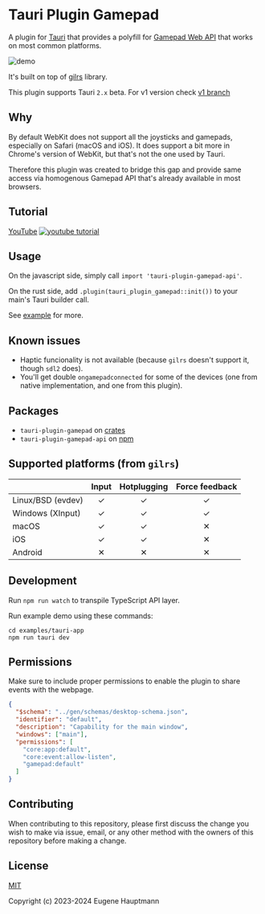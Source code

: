 # Tauri Plugin Gamepad

A plugin for [Tauri](https://github.com/tauri-apps/tauri) that provides a polyfill for [Gamepad Web API](https://developer.mozilla.org/en-US/docs/Web/API/Gamepad_API/Using_the_Gamepad_API) that works on most common platforms.

![demo](https://github.com/eugenehp/tauri-plugin-gamepad/raw/master/docs/demo.png)

It's built on top of [gilrs](https://crates.io/crates/gilrs) library.

This plugin supports Tauri `2.x` beta. For v1 version check [v1 branch](https://github.com/eugenehp/tauri-plugin-gamepad/tree/v1)

## Why

By default WebKit does not support all the joysticks and gamepads, especially on Safari (macOS and iOS). It does support a bit more in Chrome's version of WebKit, but that's not the one used by Tauri.

Therefore this plugin was created to bridge this gap and provide same access via homogenous Gamepad API that's already available in most browsers.

## Tutorial

[YouTube](https://www.youtube.com/embed/EuGDSnfuGjU?si=0LLJXYvER_acBOWg)
[![youtube tutorial](https://img.youtube.com/vi/EuGDSnfuGjU/maxresdefault.jpg)](https://www.youtube.com/embed/EuGDSnfuGjU?si=0LLJXYvER_acBOWg)


## Usage

On the javascript side, simply call `import 'tauri-plugin-gamepad-api'`.

On the rust side, add `.plugin(tauri_plugin_gamepad::init())` to your main's Tauri builder call.

See [example](./examples/tauri-app/) for more.

## Known issues

- Haptic funcionality is not available (because `gilrs` doesn't support it, though `sdl2` does).
- You'll get double `ongamepadconnected` for some of the devices (one from native implementation, and one from this plugin).

## Packages

- `tauri-plugin-gamepad` on [crates](https://crates.io/crates/tauri-plugin-gamepad)
- `tauri-plugin-gamepad-api` on [npm](https://www.npmjs.com/package/tauri-plugin-gamepad-api)

## Supported platforms (from `gilrs`)

|                  | Input | Hotplugging | Force feedback |
|------------------|:-----:|:-----------:|:--------------:|
| Linux/BSD (evdev)|   ✓   |      ✓      |        ✓       |
| Windows (XInput) |   ✓   |      ✓      |        ✓       |
| macOS            |   ✓   |      ✓      |        ✕       |
| iOS              |   ✓   |      ✓      |        ✕       |
| Android          |   ✕   |      ✕      |        ✕       |

## Development

Run `npm run watch` to transpile TypeScript API layer.

Run example demo using these commands:
```shell
cd examples/tauri-app
npm run tauri dev
```

## Permissions

Make sure to include proper permissions to enable the plugin to share events with the webpage.

```json
{
  "$schema": "../gen/schemas/desktop-schema.json",
  "identifier": "default",
  "description": "Capability for the main window",
  "windows": ["main"],
  "permissions": [
    "core:app:default",
    "core:event:allow-listen",
    "gamepad:default"
  ]
}
```

## Contributing
When contributing to this repository, please first discuss the change you wish to make via issue, email, or any other method with the owners of this repository before making a change.

## License
[MIT](./LICENSE)

Copyright (c) 2023-2024 Eugene Hauptmann
